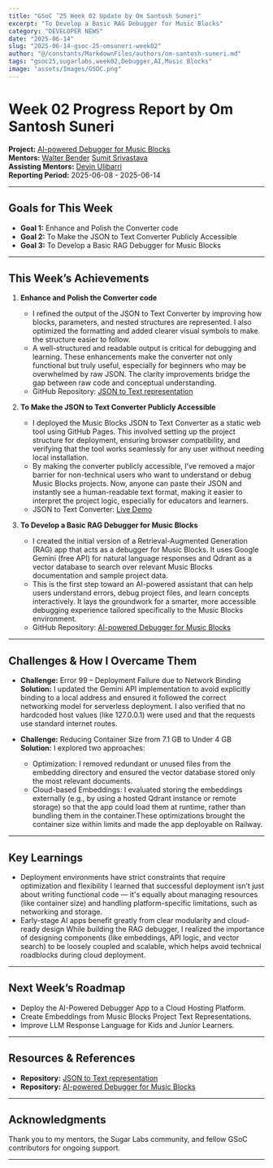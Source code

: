 ```yaml
---
title: "GSoC ’25 Week 02 Update by Om Santosh Suneri"
excerpt: "To Develop a Basic RAG Debugger for Music Blocks"
category: "DEVELOPER NEWS"
date: "2025-06-14"
slug: "2025-06-14-gsoc-25-omsuneri-week02"
author: "@/constants/MarkdownFiles/authors/om-santosh-suneri.md"
tags: "gsoc25,sugarlabs,week02,Debugger,AI,Music Blocks"
image: "assets/Images/GSOC.png"
---
```


<!-- markdownlint-disable -->

# Week 02 Progress Report by Om Santosh Suneri

**Project:** [AI-powered Debugger for Music Blocks](https://github.com/omsuneri/AI-powered-Debugger-for-Music-Blocks)  
**Mentors:** [Walter Bender](https://github.com/walterbender/) [Sumit Srivastava](https://github.com/sum2it)  
**Assisting Mentors:** [Devin Ulibarri](https://github.com/pikurasa/)  
**Reporting Period:** 2025-06-08 - 2025-06-14

---

## Goals for This Week

- **Goal 1:** Enhance and Polish the Converter code
- **Goal 2:** To Make the JSON to Text Converter Publicly Accessible
- **Goal 3:** To Develop a Basic RAG Debugger for Music Blocks

---

## This Week’s Achievements

1. **Enhance and Polish the Converter code**  
   - I refined the output of the JSON to Text Converter by improving how blocks, parameters, and nested structures are represented. I also optimized the formatting and added clearer visual symbols to make the structure easier to follow.
   - A well-structured and readable output is critical for debugging and learning. These enhancements make the converter not only functional but truly useful, especially for beginners who may be overwhelmed by raw JSON. The clarity improvements bridge the gap between raw code and conceptual understanding.
   - GitHub Repository: [JSON to Text representation](https://github.com/omsuneri/JSON-to-Text-representation)

2. **To Make the JSON to Text Converter Publicly Accessible**  
   - I deployed the Music Blocks JSON to Text Converter as a static web tool using GitHub Pages. This involved setting up the project structure for deployment, ensuring browser compatibility, and verifying that the tool works seamlessly for any user without needing local installation.
   - By making the converter publicly accessible, I’ve removed a major barrier for non-technical users who want to understand or debug Music Blocks projects. Now, anyone can paste their JSON and instantly see a human-readable text format, making it easier to interpret the project logic, especially for educators and learners.
   - JSON to Text Converter: [Live Demo](https://omsuneri.github.io/JSON-to-Text-representation/)

3. **To Develop a Basic RAG Debugger for Music Blocks**  
   - I created the initial version of a Retrieval-Augmented Generation (RAG) app that acts as a debugger for Music Blocks. It uses Google Gemini (free API) for natural language responses and Qdrant as a vector database to search over relevant Music Blocks documentation and sample project data.
   - This is the first step toward an AI-powered assistant that can help users understand errors, debug project files, and learn concepts interactively. It lays the groundwork for a smarter, more accessible debugging experience tailored specifically to the Music Blocks environment.
   - GitHub Repository: [AI-powered Debugger for Music Blocks](https://github.com/omsuneri/AI-powered-Debugger-for-Music-Blocks)

---


## Challenges & How I Overcame Them

- **Challenge:** Error 99 – Deployment Failure due to Network Binding  
  **Solution:** I updated the Gemini API implementation to avoid explicitly binding to a local address and ensured it followed the correct networking model for serverless deployment. I also verified that no hardcoded host values (like 127.0.0.1) were used and that the requests use standard internet routes.

- **Challenge:** Reducing Container Size from 7.1 GB to Under 4 GB  
  **Solution:** I explored two approaches:
   - Optimization: I removed redundant or unused files from the embedding directory and ensured the vector database stored only the most relevant documents.
   - Cloud-based Embeddings: I evaluated storing the embeddings externally (e.g., by using a hosted Qdrant instance or remote storage) so that the app could load them at runtime, rather than bundling them in the container.These optimizations brought the container size within limits and made the app deployable on Railway.

---

## Key Learnings

- Deployment environments have strict constraints that require optimization and flexibility
I learned that successful deployment isn’t just about writing functional code — it's equally about managing resources (like container size) and handling platform-specific limitations, such as networking and storage.
- Early-stage AI apps benefit greatly from clear modularity and cloud-ready design
While building the RAG debugger, I realized the importance of designing components (like embeddings, API logic, and vector search) to be loosely coupled and scalable, which helps avoid technical roadblocks during cloud deployment.

---

## Next Week’s Roadmap

- Deploy the AI-Powered Debugger App to a Cloud Hosting Platform.
- Create Embeddings from Music Blocks Project Text Representations.
- Improve LLM Response Language for Kids and Junior Learners.

---

## Resources & References

- **Repository:** [JSON to Text representation](https://github.com/omsuneri/JSON-to-Text-representation)
- **Repository:** [AI-powered Debugger for Music Blocks](https://github.com/omsuneri/AI-powered-Debugger-for-Music-Blocks)

---

## Acknowledgments

Thank you to my mentors, the Sugar Labs community, and fellow GSoC contributors for ongoing support.

---
